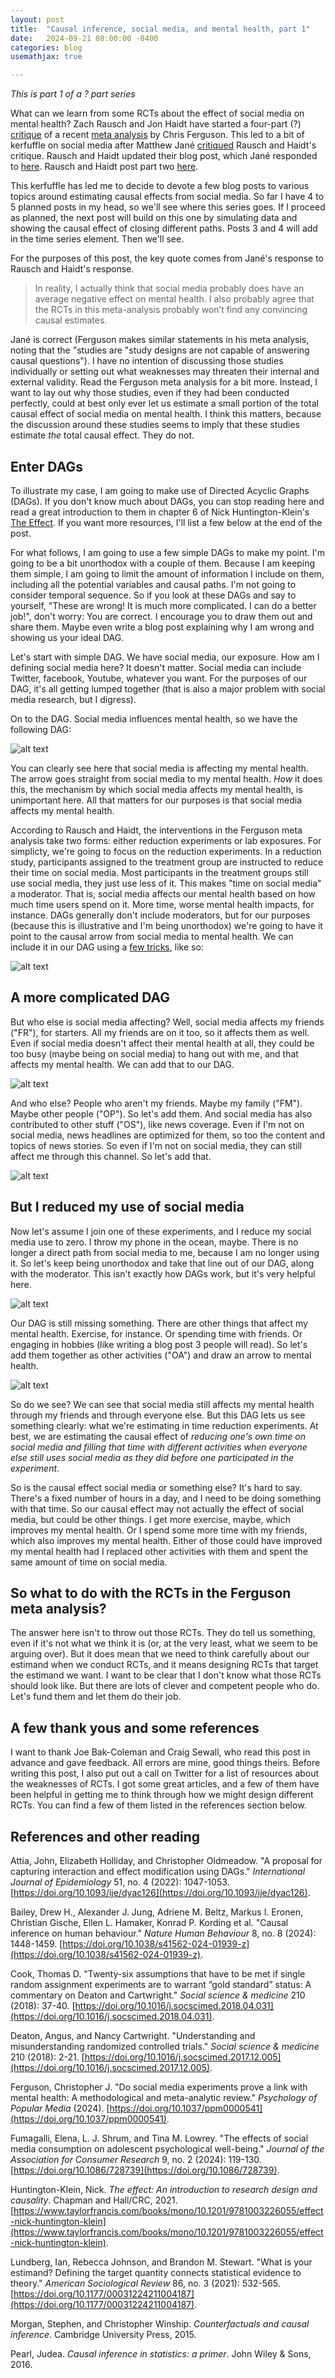 ```yaml
---
layout: post
title:  "Causal inference, social media, and mental health, part 1"
date:   2024-09-21 08:00:00 -0400
categories: blog
usemathjax: true

---
```


_This is part 1 of a ? part series_

What can we learn from some RCTs about the effect of social media on mental health? Zach Rausch and Jon Haidt have started a four-part (?) [critique](https://www.afterbabel.com/p/the-case-for-causality-part-1) of a recent [meta analysis](https://psycnet.apa.org/doiLanding?doi=10.1037%2Fppm0000541) by Chris Ferguson. This led to a bit of kerfuffle on social media after Matthew Jané [critiqued](https://matthewbjane.com/blog-posts/blog-post-6.html) Rausch and Haidt's critique. Rausch and Haidt updated their blog post, which Jané responded to [here](https://matthewbjane.com/blog-posts/blog-post-7.html). Rausch and Haidt post part two [here]().

This kerfuffle has led me to decide to devote a few blog posts to various topics around estimating causal effects from social media. So far I have 4 to 5 planned posts in my head, so we'll see where this series goes. If I proceed as planned, the next post will build on this one by simulating data and showing the causal effect of closing different paths. Posts 3 and 4 will add in the time series element. Then we'll see.

For the purposes of this post, the key quote comes from Jané's response to Rausch and Haidt's response. 

> In reality, I actually think that social media probably does have an average negative effect on mental health. I also probably agree that the RCTs in this meta-analysis probably won’t find any convincing causal estimates.

Jané is correct (Ferguson makes similar statements in his meta analysis, noting that the "studies are "study designs are not capable of answering causal questions"). I have no intention of discussing those studies individually or setting out what weaknesses may threaten their internal and external validity. Read the Ferguson meta analysis for a bit more. Instead, I want to lay out why those studies, even if they had been conducted perfectly, could at best only ever let us estimate a small portion of the total causal effect of social media on mental health. I think this matters, because the discussion around these studies seems to imply that these studies estimate _the_ total causal effect. They do not.

## Enter DAGs
To illustrate my case, I am going to make use of Directed Acyclic Graphs (DAGs). If you don't know much about DAGs, you can stop reading here and read a great introduction to them in chapter 6 of Nick Huntington-Klein's [The Effect](https://theeffectbook.net/ch-CausalDiagrams.html). If you want more resources, I'll list a few below at the end of the post.

For what follows, I am going to use a few simple DAGs to make my point. I'm going to be a bit unorthodox with a couple of them. Because I am keeping them simple, I am going to limit the amount of information I include on them, including all the potential variables and causal paths. I'm not going to consider temporal sequence. So if you look at these DAGs and say to yourself, "These are wrong! It is much more complicated. I can do a better job!", don't worry: You are correct. I encourage you to draw them out and share them. Maybe even write a blog post explaining why I am wrong and showing us your ideal DAG.

Let's start with simple DAG. We have social media, our exposure. How am I defining social media here? It doesn't matter. Social media can include Twitter, facebook, Youtube, whatever you want. For the purposes of our DAG, it's all getting lumped together (that is also a major problem with social media research, but I digress).

On to the DAG. Social media influences mental health, so we have the following DAG:

![alt text](https://github.com/sjwild/sjwild.github.io/raw/main/assets/2024-09-21-causal-inference-social-media-mental-health-part-1/simple-dag.png  "A simple DAG showing a direct path from social media to mental health.")

You can clearly see here that social media is affecting my mental health. The arrow goes straight from social media to my mental health. _How_ it does this, the mechanism by which social media affects my mental health, is unimportant here. All that matters for our purposes is that social media affects my mental health.

According to Rausch and Haidt, the interventions in the Ferguson meta analysis take two forms: either reduction experiments or lab exposures. For simplicty, we're going to focus on the reduction experiments. In a reduction study, participants assigned to the treatment group are instructed to reduce their time on social media. Most participants in the treatment groups still use social media, they just use less of it. This makes "time on social media" a moderator. That is, social media affects our mental health based on how much time users spend on it. More time, worse mental health impacts, for instance. DAGs generally don't include moderators, but for our purposes (because this is illustrative and I'm being unorthodox) we're going to have it point to the causal arrow from social media to mental health. We can include it in our DAG using a [few tricks](https://github.com/r-causal/ggdag/issues/6), like so:

![alt text](https://github.com/sjwild/sjwild.github.io/raw/main/assets/2024-09-21-causal-inference-social-media-mental-health-part-1/simple-dag-moderator.png  "A simple DAG showing a direct path from social media to mental health. Time is entered as a moderator, with a line that intersects with the direct path from social media to mental health.")

## A more complicated DAG
But who else is social media affecting? Well, social media affects my friends ("FR"), for starters. All my friends are on it too, so it affects them as well. Even if social media doesn't affect their mental health at all, they could be too busy (maybe being on social media) to hang out with me, and that affects my mental health. We can add that to our DAG.

![alt text](https://github.com/sjwild/sjwild.github.io/raw/main/assets/2024-09-21-causal-inference-social-media-mental-health-part-1/dag-friends.png  "A simple DAG showing a direct path from social media to mental health. Time is entered as a moderator, with a line that intersects with the direct path from social media to mental health. There is now a path from social media to friends to mental health.")

And who else? People who aren't my friends. Maybe my family ("FM"). Maybe other people ("OP"). So let's add them. And social media has also contributed to other stuff ("OS"), like news coverage. Even if I'm not on social media, news headlines are optimized for them, so too the content and topics of news stories. So even if I'm not on social media, they can still affect me through this channel. So let's add that.

![alt text](https://github.com/sjwild/sjwild.github.io/raw/main/assets/2024-09-21-causal-inference-social-media-mental-health-part-1/multiple-paths-dag.png  "A DAG showing a direct path from social media to mental health. Time is entered as a moderator, with a line that intersects with the direct path from social media to mental health. There are multiple paths through friends, family, other people from social media to mental health.")

## But I reduced my use of social media
Now let's assume I join one of these experiments, and I reduce my social media use to zero. I throw my phone in the ocean, maybe. There is no longer a direct path from social media to me, because I am no longer using it. So let's keep being unorthodox and take that line out of our DAG, along with the moderator. This isn't exactly how DAGs work, but it's very helpful here.

![alt text](https://github.com/sjwild/sjwild.github.io/raw/main/assets/2024-09-21-causal-inference-social-media-mental-health-part-1/direct-path-removed-dag.png  "The DAG no longer shows a direct path from social media to mental health. But there are still multiple paths through friends, family, other people from social media to mental health.")

Our DAG is still missing something. There are other things that affect my mental health. Exercise, for instance. Or spending time with friends. Or engaging in hobbies (like writing a blog post 3 people will read). So let's add them together as other activities ("OA") and draw an arrow to mental health.

![alt text](https://github.com/sjwild/sjwild.github.io/raw/main/assets/2024-09-21-causal-inference-social-media-mental-health-part-1/direct-path-removed-OA-dag.png  "The DAG no longer shows a direct path from social media to mental health. But there are still multiple paths through friends, family, other people from social media to mental health. Other activities now have a direct path to mental health")

So do we see? We can see that social media still affects my mental health through my friends and through everyone else. But this DAG lets us see something clearly: what we're estimating in time reduction experiments. At best, we are estimating the causal effect of _reducing one's own time on social media and filling that time with different activities when everyone else still uses social media as they did before one participated in the experiment_. 

So is the causal effect social media or something else? It's hard to say. There's a fixed number of hours in a day, and I need to be doing something with that time. So our causal effect may not actually the effect of social media, but could be other things. I get more exercise, maybe, which improves my mental health. Or I spend some more time with my friends, which also improves my mental health. Either of those could have improved my mental health had I replaced other activities with them and spent the same amount of time on social media.

## So what to do with the RCTs in the Ferguson meta analysis?
The answer here isn't to throw out those RCTs. They do tell us something, even if it's not what we think it is (or, at the very least, what we seem to be arguing over). But it does mean that we need to think carefully about our estimand when we conduct RCTs, and it means designing RCTs that target the estimand we want. I want to be clear that I don't know what those RCTs should look like. But there are lots of clever and competent people who do. Let's fund them and let them do their job.

## A few thank yous and some references
I want to thank Joe Bak-Coleman and Craig Sewall, who read this post in advance and gave feedback. All errors are mine, good things theirs. Before writing this post, I also put out a call on Twitter for a list of resources about the weaknesses of RCTs. I got some great articles, and a few of them have been helpful in getting me to think through how we might design different RCTs. You can find a few of them listed in the references section below.

## References and other reading
Attia, John, Elizabeth Holliday, and Christopher Oldmeadow. "A proposal for capturing interaction and effect modification using DAGs." _International Journal of Epidemiology_ 51, no. 4 (2022): 1047-1053. [https://doi.org/10.1093/ije/dyac126](https://doi.org/10.1093/ije/dyac126).

Bailey, Drew H., Alexander J. Jung, Adriene M. Beltz, Markus I. Eronen, Christian Gische, Ellen L. Hamaker, Konrad P. Kording et al. "Causal inference on human behaviour." _Nature Human Behaviour_ 8, no. 8 (2024): 1448-1459. [https://doi.org/10.1038/s41562-024-01939-z](https://doi.org/10.1038/s41562-024-01939-z).

Cook, Thomas D. "Twenty-six assumptions that have to be met if single random assignment experiments are to warrant “gold standard” status: A commentary on Deaton and Cartwright." _Social science & medicine_ 210 (2018): 37-40. [https://doi.org/10.1016/j.socscimed.2018.04.031](https://doi.org/10.1016/j.socscimed.2018.04.031).

Deaton, Angus, and Nancy Cartwright. "Understanding and misunderstanding randomized controlled trials." _Social science & medicine_ 210 (2018): 2-21. [https://doi.org/10.1016/j.socscimed.2017.12.005](https://doi.org/10.1016/j.socscimed.2017.12.005).

Ferguson, Christopher J. "Do social media experiments prove a link with mental health: A methodological and meta-analytic review." _Psychology of Popular Media_ (2024). [https://doi.org/10.1037/ppm0000541](https://doi.org/10.1037/ppm0000541).

Fumagalli, Elena, L. J. Shrum, and Tina M. Lowrey. "The effects of social media consumption on adolescent psychological well-being." _Journal of the Association for Consumer Research_ 9, no. 2 (2024): 119-130. [https://doi.org/10.1086/728739](https://doi.org/10.1086/728739).

Huntington-Klein, Nick. _The effect: An introduction to research design and causality_. Chapman and Hall/CRC, 2021. [https://www.taylorfrancis.com/books/mono/10.1201/9781003226055/effect-nick-huntington-klein](https://www.taylorfrancis.com/books/mono/10.1201/9781003226055/effect-nick-huntington-klein).

Lundberg, Ian, Rebecca Johnson, and Brandon M. Stewart. "What is your estimand? Defining the target quantity connects statistical evidence to theory." _American Sociological Review_ 86, no. 3 (2021): 532-565. [https://doi.org/10.1177/00031224211004187](https://doi.org/10.1177/00031224211004187).

Morgan, Stephen, and Christopher Winship. _Counterfactuals and causal inference_. Cambridge University Press, 2015.

Pearl, Judea. _Causal inference in statistics: a primer_. John Wiley & Sons, 2016.




